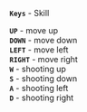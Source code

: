 **`Keys`** - Skill 

**`UP`** - move up  
**`DOWN`** - move down   
**`LEFT`** - move left  
**`RIGHT`** - move right  
**`W`** - shooting up  
**`S`** - shooting down   
**`A`** - shooting left   
**`D`** - shooting right   
